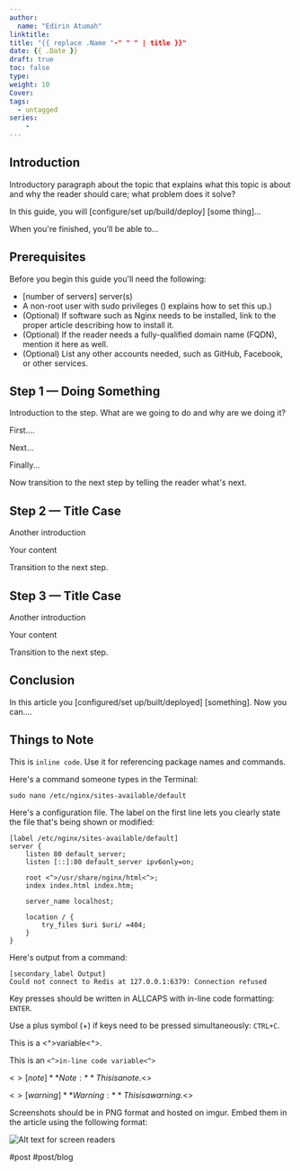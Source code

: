 ```yaml
---
author:
  name: "Edirin Atumah"
linktitle:
title: "{{ replace .Name "-" " " | title }}"
date: {{ .Date }}
draft: true
toc: false
type:
weight: 10
Cover:
tags:
  - untagged
series:
    -
---
```


## Introduction
Introductory paragraph about the topic that explains what this topic is about and why the reader should care; what problem does it solve?

In this guide, you will [configure/set up/build/deploy] [some thing]...

When you're finished, you'll be able to...

## Prerequisites

Before you begin this guide you'll need the following:

- [number of servers] <OS and OS Version> server(s) <!-- Also specify the amount of RAM the server needs if relevant. -->
- A non-root user with sudo privileges (<insert link to Initial Server Setup article for the OS used in this tutorial>) explains how to set this up.)
- (Optional) If software such as Nginx needs to be installed, link to the proper article describing how to install it.
- (Optional) If the reader needs a fully-qualified domain name (FQDN), mention it here as well.
- (Optional) List any other accounts needed, such as GitHub, Facebook,  or other services.

## Step 1 — Doing Something

Introduction to the step. What are we going to do and why are we doing it?

First....

Next...

Finally...

Now transition to the next step by telling the reader what's next.

## Step 2 — Title Case

Another introduction

Your content

Transition to the next step.

## Step 3 — Title Case

Another introduction

Your content

Transition to the next step.

## Conclusion

In this article you [configured/set up/built/deployed] [something]. Now you can....

## Things to Note
This is `inline code`. Use it for referencing package names and commands.

Here's a command someone types in the Terminal:

```command
sudo nano /etc/nginx/sites-available/default
```

Here's a configuration file. The label on the first line lets you clearly state the file that's being shown or modified:

```nginx
[label /etc/nginx/sites-available/default]
server {
    listen 80 default_server;
    listen [::]:80 default_server ipv6only=on;

    root <^>/usr/share/nginx/html<^>;
    index index.html index.htm;

    server_name localhost;

    location / {
        try_files $uri $uri/ =404;
    }
}
```

Here's output from a command:

```
[secondary_label Output]
Could not connect to Redis at 127.0.0.1:6379: Connection refused
```

Key presses should be written in ALLCAPS with in-line code formatting: `ENTER`.

Use a plus symbol (+) if keys need to be pressed simultaneously: `CTRL+C`.

This is a <^>variable<^>.

This is an `<^>in-line code variable<^>`


<$>[note]
**Note:** This is a note.
<$>

<$>[warning]
**Warning:** This is a warning.
<$>

Screenshots should be in PNG format and hosted on imgur. Embed them in the article using the following format:

![Alt text for screen readers](/path/to/img.png)

#post #post/blog
